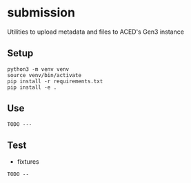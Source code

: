   
# submission

Utilities to upload metadata and files to ACED's Gen3 instance

## Setup

```
python3 -m venv venv
source venv/bin/activate
pip install -r requirements.txt
pip install -e . 
```

## Use

```
TODO ---
```


## Test

* fixtures

```
TODO --
```
